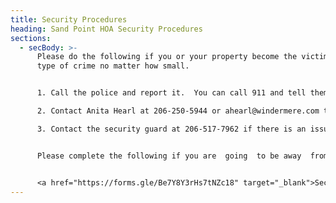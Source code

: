 ```yaml
---
title: Security Procedures
heading: Sand Point HOA Security Procedures
sections:
  - secBody: >-
      Please do the following if you or your property become the victim of any
      type of crime no matter how small.


      1. Call the police and report it.  You can call 911 and tell them it is a non-emergency call or call the North Precinct at (206) 625-5011.  The majority of crime statements can be taken over the phone and require no officer visit. 

      2. Contact Anita Hearl at 206-250-5944 or ahearl@windermere.com to report as well. Anita will inform the property manager or Security Guard. If appropriate an email "Security Alert" will go out to the community.

      3. Contact the security guard at 206-517-7962 if there is an issue during their hours. Solicitors, loud parties, suspicious behavior etc are all acceptable phone calls to make.


      Please complete the following if you are  going  to be away  from your residence for an extended period of time and wish to have the Security Officer check your property during patrol.


      <a href="https://forms.gle/Be7Y8Y3rHs7tNZc18" target="_blank">Security Residence Check Request</a> or <a href="/forms/SECURITY_RESIDENCE_FORM.pdf" target="_blank">Download as a PDF</a>
---
```

